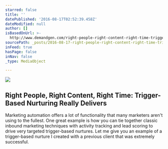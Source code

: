 ```yaml
---
starred: false
title: ''
datePublished: '2016-08-17T02:52:39.458Z'
dateModified: null
author: []
isBasedOnUrl: >-
  http://www.demandgen.com/right-people-right-content-right-time-trigger-based-nurturing-really-delivers/
sourcePath: _posts/2016-08-17-right-people-right-content-right-time-trigger-based-nurtu.md
inFeed: true
hasPage: false
inNav: false
_type: MediaObject

---
```

<article style=""><img src="http://www.demandgen.com/wp-content/uploads/2015/06/John_Blog_Post.jpg" /><h1>Right People, Right Content, Right Time: Trigger-Based Nurturing Really Delivers</h1><p>Marketing automation offers a lot of functionality that many marketers aren't using to the fullest. One great example is how you can tie together classic inbound marketing techniques with activity tracking and lead scoring to drive very targeted trigger-based nurtures. Let me give you an example of a trigger-based nurture I created with a previous client that was extremely successful.</p></article>